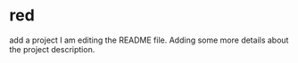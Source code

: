 # red
add a project
I am editing the README file. Adding some more details about the project description.
